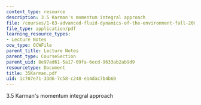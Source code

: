 ```yaml
---
content_type: resource
description: 3.5 Karman's momentum integral approach
file: /courses/1-63-advanced-fluid-dynamics-of-the-environment-fall-2002/1c707e7133d67c58c248e14dac7b4b60_35Karman.pdf
file_type: application/pdf
learning_resource_types:
- Lecture Notes
ocw_type: OCWFile
parent_title: Lecture Notes
parent_type: CourseSection
parent_uid: 8e97ad61-5a17-09fa-6ecd-9633ab2ab9d9
resourcetype: Document
title: 35Karman.pdf
uid: 1c707e71-33d6-7c58-c248-e14dac7b4b60
---
```

3.5 Karman's momentum integral approach

